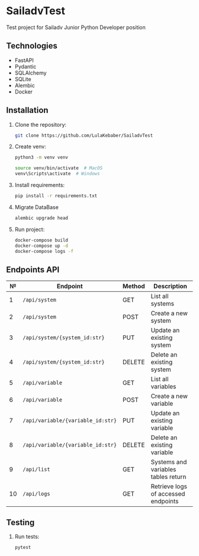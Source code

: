 # SailadvTest

Test project for Sailadv Junior Python Developer position

## Technologies

- FastAPI
- Pydantic
- SQLAlchemy
- SQLite
- Alembic
- Docker

## Installation

1. Clone the repository:

   ```bash
   git clone https://github.com/LulaKebaber/SailadvTest
   ```
2. Create venv:
   
   ```bash
   python3 -m venv venv
   
   source venv/bin/activate  # MacOS
   venv\Scripts\activate  # Windows
   ```

3. Install requirements:

   ```bash
   pip install -r requirements.txt
   ```
4. Migrate DataBase

   ```bash
   alembic upgrade head
   ```

5. Run project:

   ```bash
   docker-compose build
   docker-compose up -d
   docker-compose logs -f
   ```

## Endpoints API

| №  | Endpoint                          | Method | Description                         |
|----|-----------------------------------|--------|-------------------------------------|
| 1  | `/api/system`                     | GET    | List all systems                    |
| 2  | `/api/system`                     | POST   | Create a new system                 |
| 3  | `/api/system/{system_id:str}`     | PUT    | Update an existing system           |
| 4  | `/api/system/{system_id:str}`     | DELETE | Delete an existing system           |
| 5  | `/api/variable`                   | GET    | List all variables                  |
| 6  | `/api/variable`                   | POST   | Create a new variable               |
| 7  | `/api/variable/{variable_id:str}` | PUT    | Update an existing variable         |
| 8  | `/api/variable/{variable_id:str}` | DELETE | Delete an existing variable         |
| 9  | `/api/list`                       | GET    | Systems and variables tables return |
| 10 | `/api/logs`                       | GET    | Retrieve logs of accessed endpoints |


## Testing

1. Run tests:

   ```bash
   pytest
   ```